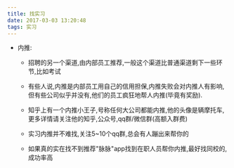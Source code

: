 ```yaml
---
title: 找实习
date: 2017-03-03 13:20:48
tags: 实习
---
```




- 内推:

  - 招聘的另一个渠道,由内部员工推荐,一般这个渠道比普通渠道剩下一些环节,比如考试

  - 有些人说,内推是内部员工用自己的信用担保,内推失败会对内推人有影响,但有些公司似乎并没有,他们的员工疯狂地帮人内推(毕竟有奖励).

  - 知乎上有一个内推小王子,号称任何大公司都能内推,他的头像是辆摩托车,更多详情请关注他的知乎,公众号,qq群/微信群(高额入群费)

  - 实习内推并不难找,关注5~10个qq群,总会有人蹦出来帮你的

  - 如果真的实在找不到推荐"脉脉"app找到在职人员帮你内推,最好找同校的,成功率高
